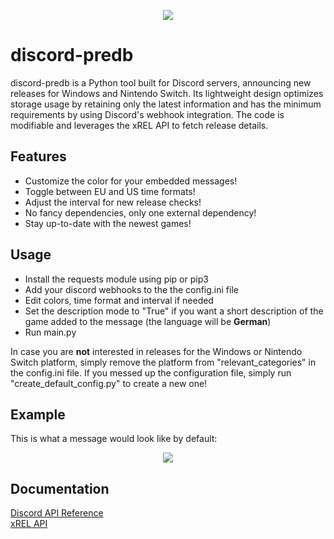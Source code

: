 <p align="center">
  <img src="https://i.ibb.co/FxBt6zv/sans-github-2-70.png"/>
</p>

# discord-predb
discord-predb is a Python tool built for Discord servers, announcing new releases for Windows and Nintendo Switch. Its lightweight design optimizes storage usage by retaining only the latest information and has the minimum requirements by using Discord's webhook integration. The code is modifiable and leverages the xREL API to fetch release details.

## Features
- Customize the color for your embedded messages!
- Toggle between EU and US time formats!
- Adjust the interval for new release checks!
- No fancy dependencies, only one external dependency!
- Stay up-to-date with the newest games!

## Usage
- Install the requests module using pip or pip3
- Add your discord webhooks to the the config.ini file
- Edit colors, time format and interval if needed
- Set the description mode to "True" if you want a short description of the game added to the message (the language will be **German**)
- Run main.py


In case you are **not** interested in releases for the Windows or Nintendo Switch platform, simply remove the platform from "relevant_categories" in the config.ini file.
If you messed up the configuration file, simply run "create_default_config.py" to create a new one!

## Example
This is what a message would look like by default:
<p align="center">
  <img src="https://i.ibb.co/w66GgqG/eg.png"/>
</p>

## Documentation
[Discord API Reference](https://discordpy.readthedocs.io/en/stable/api.html)\
[xREL API](https://www.xrel.to/wiki/1681/API.html)
